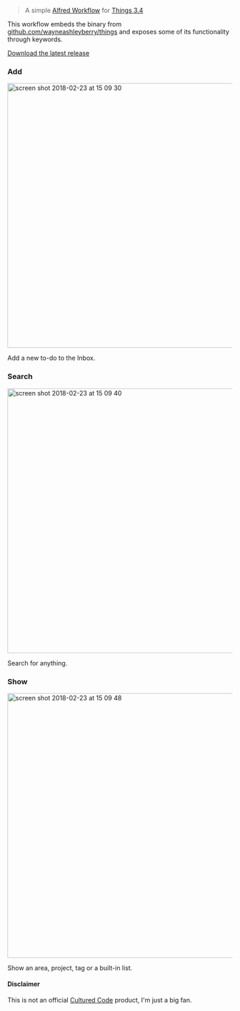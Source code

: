 > A simple [Alfred Workflow](https://www.alfredapp.com/workflows/) for [Things 3.4](https://culturedcode.com/things/blog/2018/02/hey-things/)

This workflow embeds the binary from [github.com/wayneashleyberry/things](https://github.com/wayneashleyberry/things) and exposes some of its functionality through keywords.

[Download the latest release](https://github.com/wayneashleyberry/things-alfred-workflow/releases/latest)

### Add

<img width="593" alt="screen shot 2018-02-23 at 15 09 30" src="https://user-images.githubusercontent.com/727262/36595641-a118071e-18ab-11e8-8ef0-e284c586f9df.png">

Add a new to-do to the Inbox.

### Search

<img width="593" alt="screen shot 2018-02-23 at 15 09 40" src="https://user-images.githubusercontent.com/727262/36595640-a0e5e13a-18ab-11e8-9860-b77c5694f52d.png">

Search for anything.

### Show

<img width="593" alt="screen shot 2018-02-23 at 15 09 48" src="https://user-images.githubusercontent.com/727262/36595639-a0ae7ef2-18ab-11e8-9a97-a50b68fcbc4f.png">

Show an area, project, tag or a built-in list.

#### Disclaimer

This is not an official [Cultured Code](https://culturedcode.com/) product, I'm just a big fan.
